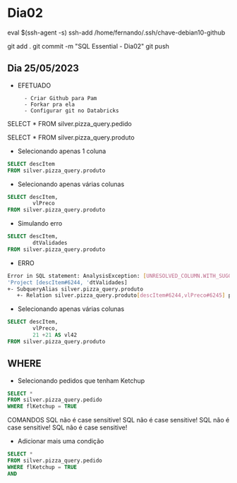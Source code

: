 
# Dia02

eval $(ssh-agent -s)
ssh-add /home/fernando/.ssh/chave-debian10-github

git add .
git commit -m "SQL Essential - Dia02"
git push


## Dia 25/05/2023

- EFETUADO

        - Criar Github para Pam
        - Forkar pra ela
        - Configurar git no Databricks




SELECT * FROM silver.pizza_query.pedido




SELECT * FROM silver.pizza_query.produto



- Selecionando apenas 1 coluna
~~~~SQL
SELECT descItem
FROM silver.pizza_query.produto
~~~~




- Selecionando apenas várias colunas

~~~~SQL
SELECT descItem,
        vlPreco
FROM silver.pizza_query.produto
~~~~




- Simulando erro

~~~~SQL
SELECT descItem,
        dtValidades
FROM silver.pizza_query.produto
~~~~


- ERRO

~~~~BASH
Error in SQL statement: AnalysisException: [UNRESOLVED_COLUMN.WITH_SUGGESTION] A column or function parameter with name `dtValidades` cannot be resolved. Did you mean one of the following? [`silver`.`pizza_query`.`produto`.`descItem`, `silver`.`pizza_query`.`produto`.`vlPreco`].; line 2 pos 8;
'Project [descItem#6244, 'dtValidades]
+- SubqueryAlias silver.pizza_query.produto
   +- Relation silver.pizza_query.produto[descItem#6244,vlPreco#6245] parquet

~~~~








- Selecionando apenas várias colunas

~~~~SQL
SELECT descItem,
        vlPreco,
        21 +21 AS vl42
FROM silver.pizza_query.produto
~~~~









## WHERE

- Selecionando pedidos que tenham Ketchup

~~~~SQL
SELECT *
FROM silver.pizza_query.pedido
WHERE flKetchup = TRUE
~~~~


COMANDOS
SQL não é case sensitive!
SQL não é case sensitive!
SQL não é case sensitive!
SQL não é case sensitive!




- Adicionar mais uma condição

~~~~SQL
SELECT *
FROM silver.pizza_query.pedido
WHERE flKetchup = TRUE
AND 
~~~~

